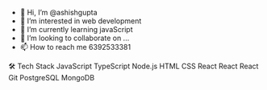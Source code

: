 - 👋 Hi, I’m @ashishgupta
- 👀 I’m interested in web development
- 🌱 I’m currently learning javaScript
- 💞️ I’m looking to collaborate on ...
- 📫 How to reach me 6392533381

<!---
ashishjaiho6/ashishjaiho6 is a ✨ special ✨ repository because its `README.md` (this file) appears on your GitHub profile.
You can click the Preview link to take a look at your changes.
--->

🛠  Tech Stack
JavaScript  TypeScript  Node.js  HTML  CSS  React  React  React  Git  PostgreSQL  MongoDB 
